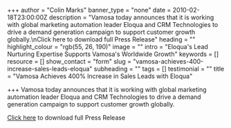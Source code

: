 +++
author = "Colin Marks"
banner_type = "none"
date = 2010-02-18T23:00:00Z
description = "Vamosa today announces that it is working with global marketing automation leader Eloqua and CRM Technologies to drive a demand generation campaign to support customer growth globally.\nClick here to download full Press Release"
heading = ""
highlight_colour = "rgb(55, 26, 190)"
image = ""
intro = "Eloqua's Lead Nurturing Expertise Supports Vamosa's Worldwide Growth"
keywords = []
resource = []
show_contact = "form"
slug = "vamosa-achieves-400-increase-sales-leads-eloqua"
subheading = ""
tags = []
testimonial = ""
title = "Vamosa Achieves 400% Increase in Sales Leads with Eloqua"

+++
Vamosa today announces that it is working with global marketing automation leader Eloqua and CRM Technologies to drive a demand generation campaign to support customer growth globally.

[Click here](http://now.eloqua.com/e/er.aspx?s=1010&lid=41&elq=%3Cspan%20class=eloquaemail%3Erecipientid%3C/span%3E) to download full Press Release
